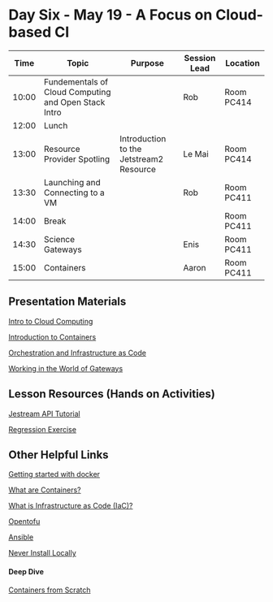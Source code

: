 # Day Six - May 19 - A Focus on Cloud-based CI

| Time | Topic | Purpose | Session Lead | Location |
|------|-------|---------|--------------|----------|
| 10:00 | Fundementals of Cloud Computing and Open Stack Intro | | Rob |Room PC414 | 
| 12:00 | Lunch | | | |
| 13:00 | Resource Provider Spotling | Introduction to the Jetstream2 Resource | Le Mai | Room PC414 | 
| 13:30 | Launching and Connecting to a VM | | Rob |Room PC411 | 
| 14:00 | Break | | |Room PC411 |
| 14:30 | Science Gateways | | Enis | Room PC411 |
| 15:00 | Containers | | Aaron |Room PC411 | 


## Presentation Materials

[Intro to Cloud Computing](https://github.com/access-ci-org/Operations-STEP-2025/blob/main/STEP1-Miami-Quick-JS2-May25.pptx)

[Introduction to Containers](https://github.com/access-ci-org/Operations-STEP-2025/blob/main/Quick2025-Introduction-to-Containers.pptx)

[Orchestration and Infrastructure as Code](03-Orchestration/wellsaar-Orchestration-and-IaC.pptx)

[Working in the World of Gateways](https://docs.google.com/presentation/d/1crxHF3VxueGw5QB6N8NzrvbaAHLvU2ORWpyQ6yyQ_N4)


## Lesson Resources (Hands on Activities)

[Jestream API Tutorial](https://github.com/jlf599/JetstreamAPITutorial)

[Regression Exercise](https://github.com/access-ci-org/Operations-STEP-2025/blob/main/Regression_Spark.ipynb)


## Other Helpful Links

[Getting started with docker](https://docs.docker.com/get-started/overview/)

[What are Containers?](https://cloud.google.com/learn/what-are-containers)

[What is Infrastructure as Code (IaC)?](https://www.redhat.com/en/topics/automation/what-is-infrastructure-as-code-iac)

[Opentofu](https://opentofu.org)

[Ansible](https://www.ansible.com)

[Never Install Locally](https://www.youtube.com/watch?v=J0NuOlA2xDc)

#### Deep Dive
[Containers from Scratch](https://www.youtube.com/watch?v=8fi7uSYlOdc)
